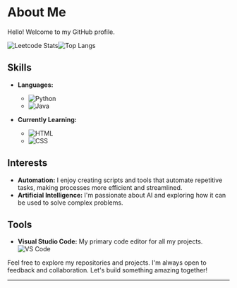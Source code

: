 # About Me

Hello! Welcome to my GitHub profile.


![Leetcode Stats](https://leetcard.jacoblin.cool/armx-123?ext=heatmap)![Top Langs](https://github-readme-stats.vercel.app/api/top-langs/?username=Armx-123&layout=compact)

## Skills

- **Languages:** 
  - ![Python](https://img.shields.io/badge/Python-3776AB?style=for-the-badge&logo=python&logoColor=white)
  - ![Java](https://img.shields.io/badge/Java-007396?style=for-the-badge&logo=java&logoColor=white)

- **Currently Learning:**
  - ![HTML](https://img.shields.io/badge/HTML5-E34F26?style=for-the-badge&logo=html5&logoColor=white)
  - ![CSS](https://img.shields.io/badge/CSS3-1572B6?style=for-the-badge&logo=css3&logoColor=white)

## Interests

- **Automation:** I enjoy creating scripts and tools that automate repetitive tasks, making processes more efficient and streamlined.
- **Artificial Intelligence:** I'm passionate about AI and exploring how it can be used to solve complex problems.

## Tools

- **Visual Studio Code:** My primary code editor for all my projects.
  ![VS Code](https://img.shields.io/badge/Visual%20Studio%20Code-007ACC?style=for-the-badge&logo=visual-studio-code&logoColor=white)

Feel free to explore my repositories and projects. I'm always open to feedback and collaboration. Let's build something amazing together!

---

